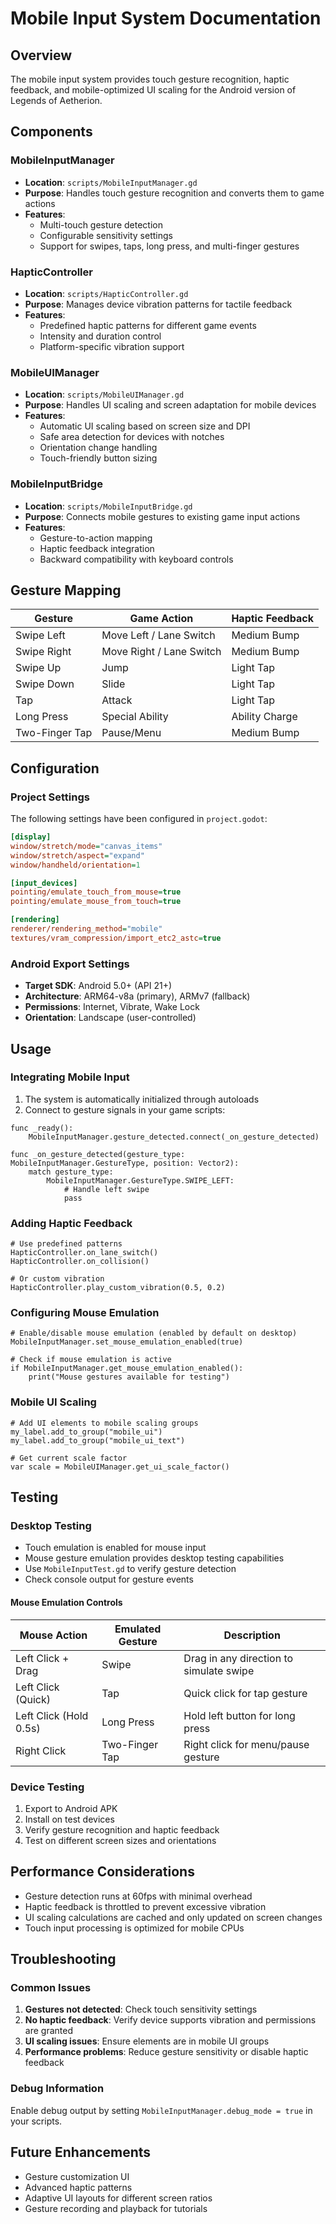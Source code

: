 # Mobile Input System Documentation

## Overview

The mobile input system provides touch gesture recognition, haptic feedback, and mobile-optimized UI scaling for the Android version of Legends of Aetherion.

## Components

### MobileInputManager
- **Location**: `scripts/MobileInputManager.gd`
- **Purpose**: Handles touch gesture recognition and converts them to game actions
- **Features**:
  - Multi-touch gesture detection
  - Configurable sensitivity settings
  - Support for swipes, taps, long press, and multi-finger gestures

### HapticController
- **Location**: `scripts/HapticController.gd`
- **Purpose**: Manages device vibration patterns for tactile feedback
- **Features**:
  - Predefined haptic patterns for different game events
  - Intensity and duration control
  - Platform-specific vibration support

### MobileUIManager
- **Location**: `scripts/MobileUIManager.gd`
- **Purpose**: Handles UI scaling and screen adaptation for mobile devices
- **Features**:
  - Automatic UI scaling based on screen size and DPI
  - Safe area detection for devices with notches
  - Orientation change handling
  - Touch-friendly button sizing

### MobileInputBridge
- **Location**: `scripts/MobileInputBridge.gd`
- **Purpose**: Connects mobile gestures to existing game input actions
- **Features**:
  - Gesture-to-action mapping
  - Haptic feedback integration
  - Backward compatibility with keyboard controls

## Gesture Mapping

| Gesture | Game Action | Haptic Feedback |
|---------|-------------|-----------------|
| Swipe Left | Move Left / Lane Switch | Medium Bump |
| Swipe Right | Move Right / Lane Switch | Medium Bump |
| Swipe Up | Jump | Light Tap |
| Swipe Down | Slide | Light Tap |
| Tap | Attack | Light Tap |
| Long Press | Special Ability | Ability Charge |
| Two-Finger Tap | Pause/Menu | Medium Bump |

## Configuration

### Project Settings
The following settings have been configured in `project.godot`:

```ini
[display]
window/stretch/mode="canvas_items"
window/stretch/aspect="expand"
window/handheld/orientation=1

[input_devices]
pointing/emulate_touch_from_mouse=true
pointing/emulate_mouse_from_touch=true

[rendering]
renderer/rendering_method="mobile"
textures/vram_compression/import_etc2_astc=true
```

### Android Export Settings
- **Target SDK**: Android 5.0+ (API 21+)
- **Architecture**: ARM64-v8a (primary), ARMv7 (fallback)
- **Permissions**: Internet, Vibrate, Wake Lock
- **Orientation**: Landscape (user-controlled)

## Usage

### Integrating Mobile Input
1. The system is automatically initialized through autoloads
2. Connect to gesture signals in your game scripts:

```gdscript
func _ready():
    MobileInputManager.gesture_detected.connect(_on_gesture_detected)

func _on_gesture_detected(gesture_type: MobileInputManager.GestureType, position: Vector2):
    match gesture_type:
        MobileInputManager.GestureType.SWIPE_LEFT:
            # Handle left swipe
            pass
```

### Adding Haptic Feedback
```gdscript
# Use predefined patterns
HapticController.on_lane_switch()
HapticController.on_collision()

# Or custom vibration
HapticController.play_custom_vibration(0.5, 0.2)
```

### Configuring Mouse Emulation
```gdscript
# Enable/disable mouse emulation (enabled by default on desktop)
MobileInputManager.set_mouse_emulation_enabled(true)

# Check if mouse emulation is active
if MobileInputManager.get_mouse_emulation_enabled():
    print("Mouse gestures available for testing")
```

### Mobile UI Scaling
```gdscript
# Add UI elements to mobile scaling groups
my_label.add_to_group("mobile_ui")
my_label.add_to_group("mobile_ui_text")

# Get current scale factor
var scale = MobileUIManager.get_ui_scale_factor()
```

## Testing

### Desktop Testing
- Touch emulation is enabled for mouse input
- Mouse gesture emulation provides desktop testing capabilities
- Use `MobileInputTest.gd` to verify gesture detection
- Check console output for gesture events

#### Mouse Emulation Controls
| Mouse Action | Emulated Gesture | Description |
|--------------|------------------|-------------|
| Left Click + Drag | Swipe | Drag in any direction to simulate swipe |
| Left Click (Quick) | Tap | Quick click for tap gesture |
| Left Click (Hold 0.5s) | Long Press | Hold left button for long press |
| Right Click | Two-Finger Tap | Right click for menu/pause gesture |

### Device Testing
1. Export to Android APK
2. Install on test devices
3. Verify gesture recognition and haptic feedback
4. Test on different screen sizes and orientations

## Performance Considerations

- Gesture detection runs at 60fps with minimal overhead
- Haptic feedback is throttled to prevent excessive vibration
- UI scaling calculations are cached and only updated on screen changes
- Touch input processing is optimized for mobile CPUs

## Troubleshooting

### Common Issues
1. **Gestures not detected**: Check touch sensitivity settings
2. **No haptic feedback**: Verify device supports vibration and permissions are granted
3. **UI scaling issues**: Ensure elements are in mobile UI groups
4. **Performance problems**: Reduce gesture sensitivity or disable haptic feedback

### Debug Information
Enable debug output by setting `MobileInputManager.debug_mode = true` in your scripts.

## Future Enhancements

- Gesture customization UI
- Advanced haptic patterns
- Adaptive UI layouts for different screen ratios
- Gesture recording and playback for tutorials